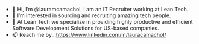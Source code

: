 - 👋 Hi, I’m @lauramcamachol, I am an IT Recruiter working at Lean Tech.
- 👀 I’m interested in sourcing and recruiting amazing tech people. 
- 🌱 At Lean Tech we specialize in providing highly productive and efficient Software Development Solutions for US-based companies.
- 📫 Reach me by...https://www.linkedin.com/in/lauracamachol/

<!---
lauramcamachol/lauramcamachol is a ✨ special ✨ repository because its `README.md` (this file) appears on your GitHub profile.
You can click the Preview link to take a look at your changes.
--->
